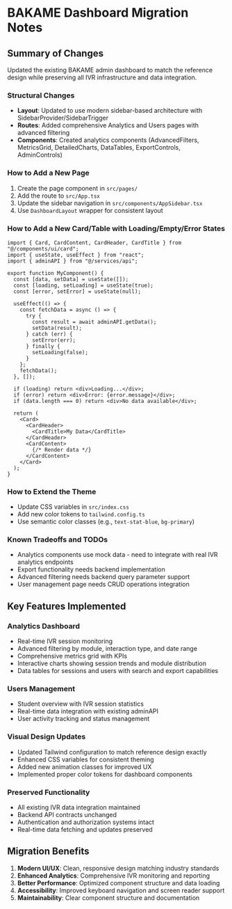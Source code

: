 # BAKAME Dashboard Migration Notes

## Summary of Changes

Updated the existing BAKAME admin dashboard to match the reference design while preserving all IVR infrastructure and data integration.

### Structural Changes

- **Layout**: Updated to use modern sidebar-based architecture with SidebarProvider/SidebarTrigger
- **Routes**: Added comprehensive Analytics and Users pages with advanced filtering
- **Components**: Created analytics components (AdvancedFilters, MetricsGrid, DetailedCharts, DataTables, ExportControls, AdminControls)

### How to Add a New Page

1. Create the page component in `src/pages/`
2. Add the route to `src/App.tsx`
3. Update the sidebar navigation in `src/components/AppSidebar.tsx`
4. Use `DashboardLayout` wrapper for consistent layout

### How to Add a New Card/Table with Loading/Empty/Error States

```tsx
import { Card, CardContent, CardHeader, CardTitle } from "@/components/ui/card";
import { useState, useEffect } from "react";
import { adminAPI } from "@/services/api";

export function MyComponent() {
  const [data, setData] = useState([]);
  const [loading, setLoading] = useState(true);
  const [error, setError] = useState(null);

  useEffect(() => {
    const fetchData = async () => {
      try {
        const result = await adminAPI.getData();
        setData(result);
      } catch (err) {
        setError(err);
      } finally {
        setLoading(false);
      }
    };
    fetchData();
  }, []);

  if (loading) return <div>Loading...</div>;
  if (error) return <div>Error: {error.message}</div>;
  if (data.length === 0) return <div>No data available</div>;

  return (
    <Card>
      <CardHeader>
        <CardTitle>My Data</CardTitle>
      </CardHeader>
      <CardContent>
        {/* Render data */}
      </CardContent>
    </Card>
  );
}
```

### How to Extend the Theme

- Update CSS variables in `src/index.css`
- Add new color tokens to `tailwind.config.ts`
- Use semantic color classes (e.g., `text-stat-blue`, `bg-primary`)

### Known Tradeoffs and TODOs

- Analytics components use mock data - need to integrate with real IVR analytics endpoints
- Export functionality needs backend implementation
- Advanced filtering needs backend query parameter support
- User management page needs CRUD operations integration

## Key Features Implemented

### Analytics Dashboard
- Real-time IVR session monitoring
- Advanced filtering by module, interaction type, and date range
- Comprehensive metrics grid with KPIs
- Interactive charts showing session trends and module distribution
- Data tables for sessions and users with search and export capabilities

### Users Management
- Student overview with IVR session statistics
- Real-time data integration with existing adminAPI
- User activity tracking and status management

### Visual Design Updates
- Updated Tailwind configuration to match reference design exactly
- Enhanced CSS variables for consistent theming
- Added new animation classes for improved UX
- Implemented proper color tokens for dashboard components

### Preserved Functionality
- All existing IVR data integration maintained
- Backend API contracts unchanged
- Authentication and authorization systems intact
- Real-time data fetching and updates preserved

## Migration Benefits

1. **Modern UI/UX**: Clean, responsive design matching industry standards
2. **Enhanced Analytics**: Comprehensive IVR monitoring and reporting
3. **Better Performance**: Optimized component structure and data loading
4. **Accessibility**: Improved keyboard navigation and screen reader support
5. **Maintainability**: Clear component structure and documentation
